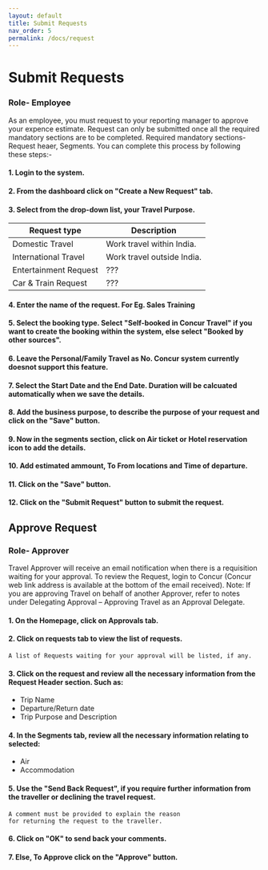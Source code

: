 ```yaml
---
layout: default
title: Submit Requests 
nav_order: 5
permalink: /docs/request
---
```

# Submit Requests
### Role- Employee

As an employee, you must request to your reporting manager to approve your expence estimate. Request can only be submitted once all the required mandatory sections are to be completed. Required mandatory sections- Request heaer, Segments.
You can complete this process by following these steps:-

#### 1. Login to the system.

#### 2. From the dashboard click on "Create a New Request" tab.

#### 3. Select from the drop-down list, your Travel Purpose. 

Request type | Description
--- | --- 
Domestic Travel | Work travel within India.
International Travel | Work travel outside India.
Entertainment Request | ???
Car & Train Request | ???

#### 4. Enter the name of the request. For Eg. Sales Training 

#### 5. Select the booking type. Select "Self-booked in Concur Travel" if you want to create the booking within the system, else select "Booked by other sources".

#### 6. Leave the Personal/Family Travel as No. Concur system currently doesnot support this feature.

#### 7. Select the Start Date and the End Date. Duration will be calcuated automatically when we save the details.

#### 8. Add the business purpose, to describe the purpose of your request and click on the "Save" button.

#### 9.  Now in the segments section, click on Air ticket or Hotel reservation icon to add the details.

#### 10. Add estimated ammount, To From locations and Time of departure.

#### 11. Click on the "Save" button.

#### 12. Click on the "Submit Request" button to submit the request.

## Approve Request
### Role- Approver
Travel Approver will receive an email notification when there is a requisition waiting for your approval. To review the Request, login to Concur (Concur web link address is available at the bottom of the email received).
Note:
If you are approving Travel on behalf of another Approver, refer to notes under Delegating Approval – Approving Travel as an Approval Delegate.

#### 1. On the Homepage, click on **Approvals** tab.

#### 2. Click on requests tab to view the list of requests.

```
A list of Requests waiting for your approval will be listed, if any.
```

#### 3. Click on the request and review all the necessary information from the Request Header section. Such as:
- Trip Name
- Departure/Return date
- Trip Purpose and Description


#### 4. In the Segments tab, review all the necessary information relating to selected:
- Air
- Accommodation

#### 5. Use the "Send Back Request", if you require further information from the traveller or declining the travel request.

```
A comment must be provided to explain the reason
for returning the request to the traveller.
```

#### 6. Click on "OK" to send back your comments.

#### 7. Else, To Approve click on the "Approve" button.